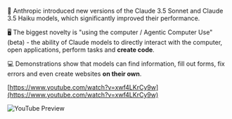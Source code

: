 <!--
date: 2024-10-23T02:47:47
-->

🤖 Anthropic introduced new versions of the Claude 3.5 Sonnet and Claude 3.5 Haiku models, which significantly improved their performance.

🖥 The biggest novelty is "using the computer / Agentic Computer Use" (beta) - the ability of Claude models to directly interact with the computer, open applications, perform tasks and **create code**.

💻 Demonstrations show that models can find information, fill out forms, fix errors and even create websites **on their own**.


[https://www.youtube.com/watch?v=xwf4LKrCy9w](https://www.youtube.com/watch?v=xwf4LKrCy9w)

![YouTube Preview](https://img.youtube.com/vi/xwf4LKrCy9w/mqdefault.jpg)

